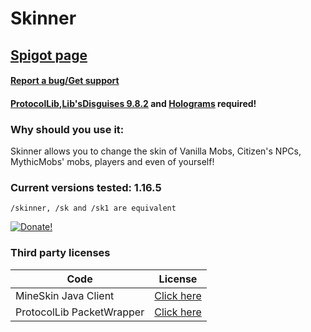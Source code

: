 # Skinner

## [Spigot page](https://www.spigotmc.org/resources/skinner.59452/)

#### [Report a bug/Get support](https://github.com/tigierrei/Skinner/issues)

#### [ProtocolLib](https://www.spigotmc.org/resources/protocollib.1997/),[Lib'sDisguises 9.8.2](https://www.spigotmc.org/resources/libs-disguises.32453/) and [Holograms](https://www.spigotmc.org/resources/holograms.4924/) required!

### Why should you use it:
Skinner allows you to change the skin of Vanilla Mobs, Citizen's NPCs, MythicMobs' mobs, players and even of yourself!

### Current versions tested: 1.16.5

    /skinner, /sk and /sk1 are equivalent

[![Donate!](https://i.imgur.com/GgWF3QC.png)](https://www.paypal.me/tigierrei)

### Third party licenses
Code | License
--------|--------
MineSkin Java Client | [Click here](https://github.com/InventivetalentDev/MineskinClient/blob/master/LICENSE)
ProtocolLib PacketWrapper | [Click here](https://github.com/dmulloy2/PacketWrapper/blob/master/License.txt)
